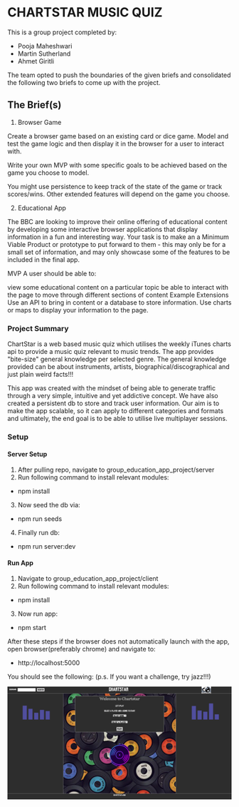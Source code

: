 # CHARTSTAR MUSIC QUIZ

This is a group project completed by:

* Pooja Maheshwari
* Martin Sutherland
* Ahmet Giritli

The team opted to push the boundaries of the given briefs and consolidated the following two briefs to come up with the project. 

## The Brief(s)

1. Browser Game

Create a browser game based on an existing card or dice game. Model and test the game logic and then display it in the browser for a user to interact with.

Write your own MVP with some specific goals to be achieved based on the game you choose to model.

You might use persistence to keep track of the state of the game or track scores/wins. Other extended features will depend on the game you choose.

2. Educational App

The BBC are looking to improve their online offering of educational content by developing some interactive browser applications that display information in a fun and interesting way. Your task is to make an a Minimum Viable Product or prototype to put forward to them - this may only be for a small set of information, and may only showcase some of the features to be included in the final app.

MVP
A user should be able to:

view some educational content on a particular topic
be able to interact with the page to move through different sections of content
Example Extensions
Use an API to bring in content or a database to store information.
Use charts or maps to display your information to the page.

### Project Summary

ChartStar is a web based music quiz which utilises the weekly iTunes charts api to provide a music quiz relevant to music trends. The app provides "bite-size" general knowledge per selected genre. The general knowledge provided can be about instruments, artists, biographical/discographical and just plain weird facts!!!

This app was created with the mindset of being able to generate traffic through a very simple, intuitive and yet addictive concept. We have also created a persistent db to store and track user information. Our aim is to make the app scalable, so it can apply to different categories and formats and ultimately, the end goal is to be able to utilise live multiplayer sessions. 

### Setup

#### Server Setup 

1. After pulling repo, navigate to group_education_app_project/server
2. Run following command to install relevant modules:
* npm install
3. Now seed the db via:
* npm run seeds
4. Finally run db:
* npm run server:dev

#### Run App
1. Navigate to group_education_app_project/client
2. Run following command to install relevant modules:
* npm install
3. Now run app:
* npm start

After these steps if the browser does not automatically launch with the app, open browser(preferably chrome) and navigate to:
* http://localhost:5000

You should see the following: (p.s. If you want a challenge, try jazz!!!)

![Main](images/ChartStarMain.png)







